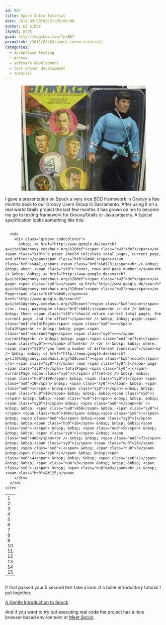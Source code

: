 ```yaml
---
id: 887
title: Spock Intro Tutorial
date: 2011-03-03T06:21:05+00:00
author: Ed Gibbs
layout: post
guid: http://edgibbs.com/?p=887
permalink: /2011/03/03/spock-intro-tutorial/
categories:
  - acceptence testing
  - groovy
  - software development
  - test driven development
  - tutorial
---
```

<div align="center">
  <img src="/images/spock.jpg" />
</div>

I gave a presentation on Spock a very nice BDD framework in Groovy a few months back to our Groovy Users Group in Sacramento. After using it on a real world Grails project the last few months it has grown on me to become my go to testing framework for Groovy/Grails or Java projects. A typical specification looks something like this:

<div class="codecolorer-container groovy vibrant overflow-off" style="overflow:auto;white-space:nowrap;">
  <table cellspacing="0" cellpadding="0">
    <tr>
      <td class="line-numbers">
        <div>
          1<br />2<br />3<br />4<br />5<br />6<br />7<br />8<br />9<br />10<br />11<br />12<br />13<br />14<br />15<br />
        </div>
      </td>
      
      <td>
        <div class="groovy codecolorer">
          &nbsp; <a href="http://www.google.de/search?q=site%3Agroovy.codehaus.org/%20def"><span class="kw2">def</span></a> <span class="st0">"a pager should calculate total pages, current page, and offset"</span><span class="br0">&#40;</span><span class="br0">&#41;</span> <span class="br0">&#123;</span><br /> &nbsp; &nbsp; when: <span class="st0">"count, rows and page number"</span><br /> &nbsp; &nbsp; <a href="http://www.google.de/search?q=site%3Agroovy.codehaus.org/%20def"><span class="kw2">def</span></a> pager <span class="sy0">=</span> <a href="http://www.google.de/search?q=site%3Agroovy.codehaus.org/%20new"><span class="kw2">new</span></a> Pager<span class="br0">&#40;</span><a href="http://www.google.de/search?q=site%3Agroovy.codehaus.org/%20count"><span class="kw5">count</span></a>, rows, page<span class="br0">&#41;</span><br /> <br /> &nbsp; &nbsp; then: <span class="st0">"should return correct total pages, the current page, and the offset"</span><br /> &nbsp; &nbsp; pager.<span class="me1">totalPages</span> <span class="sy0">==</span> totalPages<br /> &nbsp; &nbsp; pager.<span class="me1">currentPage</span> <span class="sy0">==</span> currentPage<br /> &nbsp; &nbsp; pager.<span class="me1">offset</span> <span class="sy0">==</span> offset<br /> <br /> &nbsp; &nbsp; where: <span class="st0">"you have a number of different scenarios"</span><br /> &nbsp; &nbsp; <a href="http://www.google.de/search?q=site%3Agroovy.codehaus.org/%20count"><span class="kw5">count</span></a> <span class="sy0">|</span> rows <span class="sy0">|</span> page <span class="sy0">|</span> totalPages <span class="sy0">|</span> currentPage <span class="sy0">|</span> offset<br /> &nbsp; &nbsp; <span class="nu0">100</span> &nbsp; <span class="sy0">|</span> <span class="nu0">10</span> &nbsp; <span class="sy0">|</span> &nbsp; <span class="nu0">1</span> &nbsp;<span class="sy0">|</span> &nbsp; &nbsp;<span class="nu0">10</span> &nbsp; &nbsp; &nbsp;<span class="sy0">|</span> &nbsp; &nbsp; <span class="nu0">1</span> &nbsp; &nbsp; &nbsp; <span class="sy0">|</span> &nbsp; <span class="nu0"></span><br /> &nbsp; &nbsp; <span class="nu0">950</span> &nbsp; <span class="sy0">|</span> <span class="nu0">100</span> &nbsp;<span class="sy0">|</span> &nbsp; <span class="nu0">5</span> &nbsp;<span class="sy0">|</span> &nbsp; &nbsp;<span class="nu0">10</span> &nbsp; &nbsp; &nbsp;<span class="sy0">|</span> &nbsp; &nbsp; <span class="nu0">5</span> &nbsp; &nbsp; &nbsp; <span class="sy0">|</span> &nbsp; <span class="nu0">400</span><br /> &nbsp; &nbsp; <span class="nu0">72</span> &nbsp; &nbsp;<span class="sy0">|</span> <span class="nu0">20</span> &nbsp; <span class="sy0">|</span> &nbsp; <span class="nu0">3</span> &nbsp;<span class="sy0">|</span> &nbsp; &nbsp;<span class="nu0">4</span> &nbsp; &nbsp; &nbsp; <span class="sy0">|</span> &nbsp; &nbsp; <span class="nu0">3</span> &nbsp; &nbsp; &nbsp; <span class="sy0">|</span> &nbsp; <span class="nu0">40</span><br /> &nbsp; <span class="br0">&#125;</span>
        </div>
      </td>
    </tr>
  </table>
</div>

If that passed your 5 second test take a look at a fuller introductory tutorial I put together.

[A Gentle Introduction to Spock](http://edgibbs.com/spock-intro-a-bdd-testing-framework-in-groovy/)

And if you want to try out executing real code the project has a nice browser based environment at [Meet Spock](http://meetspock.appspot.com/).